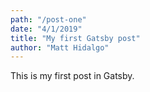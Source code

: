 ```yaml
---
path: "/post-one"
date: "4/1/2019"
title: "My first Gatsby post"
author: "Matt Hidalgo"
---
```


This is my first post in Gatsby.